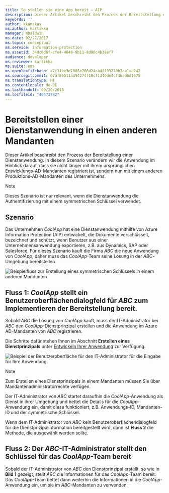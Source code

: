 ```yaml
---
title: So stellen sie eine App bereit – AIP
description: Dieser Artikel beschreibt den Prozess der Bereitstellung einer Dienstanwendung in einen anderen Mandanten als jenen, mit dem sie ursprünglich entwickelt wurde.
keywords: ''
author: kkanakas
ms.author: kartikka
manager: mbaldwin
ms.date: 02/27/2017
ms.topic: conceptual
ms.service: information-protection
ms.assetid: 34dc6d6f-cfe4-4848-9b11-8d90c4b38ef7
audience: developer
ms.reviewer: kartikka
ms.suite: ems
ms.openlocfilehash: a7f31be3e7885e206d24ca4f193270b3ca1aa242
ms.sourcegitcommit: 07af86511a394274f10cf1340de4cf4bad6d1675
ms.translationtype: HT
ms.contentlocale: de-DE
ms.lasthandoff: 09/20/2018
ms.locfileid: "46473782"
---
```

# <a name="deploying-a-service-application-into-a-different-tenant"></a>Bereitstellen einer Dienstanwendung in einen anderen Mandanten

Dieser Artikel beschreibt den Prozess der Bereitstellung einer Dienstanwendung. In diesem Szenario verändern wir die Anwendung im Hinblick darauf, dass sie nicht länger mit ihrem ursprünglichen Entwicklungs-AD-Mandanten registriert ist, sondern nun mit einem anderen Produktions-AD-Mandanten des Unternehmens.

> [!Note]
> Dieses Szenario ist nur relevant, wenn die Dienstanwendung die Authentifizierung mit einem symmetrischen Schlüssel verwendet.

## <a name="scenario"></a>Szenario
Das Unternehmen *CoolApp* hat eine Dienstanwendung mithilfe von Azure Information Protection (AIP) entwickelt, die Dokumente verschlüsselt, bezeichnet und schützt, wenn Benutzer aus einer Unternehmensanwendung exportieren, z.B. aus Dynamics, SAP oder Salesforce. Für dieses Szenario kauft die Firma *ABC* die neue Anwendung von *CoolApp*, daher muss das *CoolApp*-Team seine Lösung in der *ABC*-Umgebung bereitstellen. 

![Beispielfluss zur Erstellung eines symmetrischen Schlüssels in einem anderen Mandanten](../media/develop/service-app-provision.jpg)

## <a name="flow-1-coolapp-provides-a-ui-dialog-to-abc-to-implement-the-deployment"></a>Fluss 1: *CoolApp* stellt ein Benutzeroberflächendialogfeld für *ABC* zum Implementieren der Bereitstellung bereit.

Sobald *ABC* die Lösung von *CoolApp* kauft, muss der IT-Administrator bei *ABC* den *CoolApp*-Dienstprinzipal erstellen und die Anwendung im Azure AD-Mandanten von *ABC* registrieren. 

Die Schritte dafür stehen Ihnen im Abschnitt **Erstellen eines Dienstprinzipals** unter [Entwickeln Ihrer Anwendung](developing-your-application.md) zur Verfügung.

![Beispiel der Benutzeroberfläche für den IT-Administrator für die Eingabe für Ihre Anwendung](../media/develop/how-to-deploy-app-UI.png)

> [!Note]
> Zum Erstellen eines Dienstprinzipals in einem Mandanten müssen Sie über Mandantenadministratorrechte verfügen.

Der IT-Administrator von *ABC* startet daraufhin die *CoolApp*-Anwendung als Dienst in ihrer Umgebung und bettet die Details für die *CoolApp*-Anwendung ein, damit diese funktioniert, z.B. Anwendungs-ID, Mandanten-ID und der symmetrische Schlüssel.

Wenn dem IT-Administrator von *ABC* kein Benutzeroberflächendialogfeld für die Dienstprizipalinformation bereitgestellt wird, dann ist **Fluss 2** die Methode, die ausgewählt werden sollte.

## <a name="flow-2-abc-it-administrator-provides-the-key-to-the-coolapp-team"></a>Fluss 2: Der *ABC*-IT-Administrator stellt den Schlüssel für das *CoolApp*-Team bereit

Sobald der IT-Administrator von *ABC* den Dienstprinzipal erstellt, so wie in **Bild 1** gezeigt, stellt *ABC* die Informationen für das *CoolApp*-Team bereit. Das *CoolApp*-Team bettet dann weiterhin die Informationen in die *CoolApp*-Anwendung ein, um sie im *ABC*-Mandanten zu verwenden.

